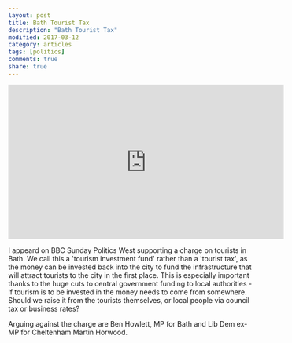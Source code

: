 ```yaml
---
layout: post
title: Bath Tourist Tax
description: "Bath Tourist Tax"
modified: 2017-03-12
category: articles
tags: [politics]
comments: true
share: true
---
```


<iframe width="560" height="315" src="https://www.youtube.com/embed/ExL-_S6o82I" frameborder="0" allowfullscreen></iframe>

I appeard on BBC Sunday Politics West supporting a charge on tourists in Bath. We call this a 'tourism investment fund'
rather than a 'tourist tax', as the money can be invested back into the city to fund the infrastructure that will attract
tourists to the city in the first place. This is especially important thanks to the huge cuts to central government funding
to local authorities - if tourism is to be invested in the money needs to come from somewhere. Should we raise it from the
tourists themselves, or local people via council tax or business rates?

Arguing against the charge are Ben Howlett, MP for Bath and Lib Dem ex-MP for Cheltenham Martin Horwood.

